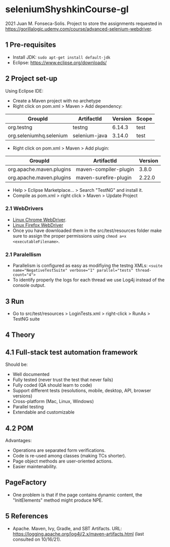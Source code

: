 # seleniumShyshkinCourse-gl

2021 Juan M. Fonseca-Solis. Project to store the assignments requested in https://gorillalogic.udemy.com/course/advanced-selenium-webdriver.

## 1 Pre-requisites
* Install JDK: `sudo apt-get install default-jdk`
* Eclipse: https://www.eclipse.org/downloads/

## 2 Project set-up
Using Eclipse IDE:
* Create a Maven project with no archetype
* Right click on pom.xml > Maven > Add dependency:

| GroupId                 | ArtifactId    | Version | Scope |
|-------------------------|---------------|---------|-------|
| org.testng              | testng        | 6.14.3  | test  |
| org.seleniumhq.selenium | selenium-java | 3.14.0  | test  |

* Right click on pom.xml > Maven > Add plugin:

| GroupId                  | ArtifactId            | Version |
|--------------------------|-----------------------|---------|
| org.apache.maven.plugins | maven-compiler-plugin | 3.8.0   |
| org.apache.maven.plugins | maven-surefire-plugin | 2.22.0  |

* Help > Eclipse Marketplace... > Search "TestNG" and install it.
* Compile as pom.xml > right click > Maven > Update Project

### 2.1 WebDrivers
* [Linux Chrome WebDriver](https://chromedriver.storage.googleapis.com/index.html?path=92.0.4515.107/).
* [Linux Firefox WebDriver](https://github.com/mozilla/geckodriver/releases/tag/v0.30.0)
* Once you have downloaded them in the src/test/resources folder make sure to assign the proper permissions using `chmod a+x <executableFilename>`.

### 2.1 Paralellism
* Parallelism is configured as easy as modifiying the testng XMLs: `<suite name="NegativeTestSuite" verbose="1" parallel="tests" thread-count="4">`
* To identify properly the logs for each thread we use Log4j instead of the console output.

## 3 Run
* Go to src/test/resources > LoginTests.xml > right-click > RunAs > TestNG suite

## 4 Theory

## 4.1 Full-stack test automation framework
Should be:
* Well documented
* Fully tested (never trust the test that never fails)
* Fully coded (QA should learn to code)
* Support different tests (resolutions, mobile, desktop, API, browser versions)
* Cross-platform (Mac, Linux, Windows)
* Parallel testing
* Extendable and customizable

## 4.2 POM
Advantages:
* Operations are separated form verifications.
* Code is re-used among classes (making TCs shorter).
* Page object methods are user-oriented actions.
* Easier maintenability.

## PageFactory
* One problem is that if the page contains dynamic content, the "InitElements" method might produce NPE.

## 5 References
* Apache. Maven, Ivy, Gradle, and SBT Artifacts. URL: https://logging.apache.org/log4j/2.x/maven-artifacts.html (last consulted on 10/16/21).